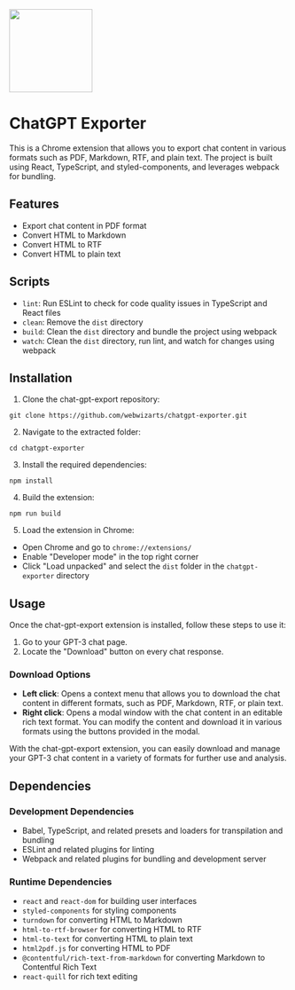 <img src="https://user-images.githubusercontent.com/84965867/229865932-b4bcb73b-7f72-4671-8b16-d80cf6ef087c.png" width="150"/>

# ChatGPT Exporter
This is a Chrome extension that allows you to export chat content in various formats such as PDF, Markdown, RTF, and plain text. The project is built using React, TypeScript, and styled-components, and leverages webpack for bundling.

Features
--------

*   Export chat content in PDF format
*   Convert HTML to Markdown
*   Convert HTML to RTF
*   Convert HTML to plain text

Scripts
-------

*   `lint`: Run ESLint to check for code quality issues in TypeScript and React files
*   `clean`: Remove the `dist` directory
*   `build`: Clean the `dist` directory and bundle the project using webpack
*   `watch`: Clean the `dist` directory, run lint, and watch for changes using webpack


Installation
------------

1.  Clone the chat-gpt-export repository:

`git clone https://github.com/webwizarts/chatgpt-exporter.git`

2.  Navigate to the extracted folder:

`cd chatgpt-exporter`

3.  Install the required dependencies:

`npm install`

4.  Build the extension:

`npm run build`

5.  Load the extension in Chrome:

*   Open Chrome and go to `chrome://extensions/`
*   Enable "Developer mode" in the top right corner
*   Click "Load unpacked" and select the `dist` folder in the `chatgpt-exporter` directory

Usage
-----

Once the chat-gpt-export extension is installed, follow these steps to use it:

1.  Go to your GPT-3 chat page.
2.  Locate the "Download" button on every chat response.

### Download Options

*   **Left click**: Opens a context menu that allows you to download the chat content in different formats, such as PDF, Markdown, RTF, or plain text.
*   **Right click**: Opens a modal window with the chat content in an editable rich text format. You can modify the content and download it in various formats using the buttons provided in the modal.

With the chat-gpt-export extension, you can easily download and manage your GPT-3 chat content in a variety of formats for further use and analysis.

Dependencies
------------

### Development Dependencies

*   Babel, TypeScript, and related presets and loaders for transpilation and bundling
*   ESLint and related plugins for linting
*   Webpack and related plugins for bundling and development server

### Runtime Dependencies

*   `react` and `react-dom` for building user interfaces
*   `styled-components` for styling components
*   `turndown` for converting HTML to Markdown
*   `html-to-rtf-browser` for converting HTML to RTF
*   `html-to-text` for converting HTML to plain text
*   `html2pdf.js` for converting HTML to PDF
*   `@contentful/rich-text-from-markdown` for converting Markdown to Contentful Rich Text
*   `react-quill` for rich text editing
